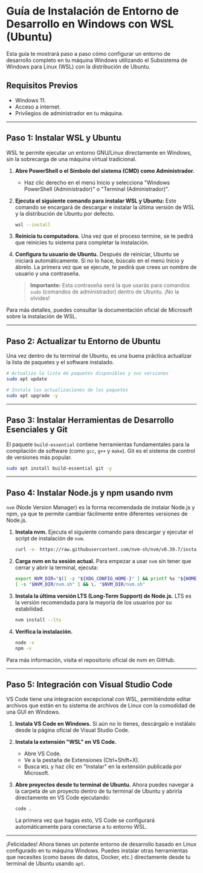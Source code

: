 # Guía de Instalación de Entorno de Desarrollo en Windows con WSL (Ubuntu)

Esta guía te mostrará paso a paso cómo configurar un entorno de desarrollo completo en tu máquina Windows utilizando el Subsistema de Windows para Linux (WSL) con la distribución de Ubuntu.

## Requisitos Previos

- Windows 11.
- Acceso a internet.
- Privilegios de administrador en tu máquina.

---

## Paso 1: Instalar WSL y Ubuntu

WSL te permite ejecutar un entorno GNU/Linux directamente en Windows, sin la sobrecarga de una máquina virtual tradicional.

1.  **Abre PowerShell o el Símbolo del sistema (CMD) como Administrador.**
    - Haz clic derecho en el menú Inicio y selecciona "Windows PowerShell (Administrador)" o "Terminal (Administrador)".

2.  **Ejecuta el siguiente comando para instalar WSL y Ubuntu:**
    Este comando se encargará de descargar e instalar la última versión de WSL y la distribución de Ubuntu por defecto.

    ```bash
    wsl --install
    ```

3.  **Reinicia tu computadora.**
    Una vez que el proceso termine, se te pedirá que reinicies tu sistema para completar la instalación.

4.  **Configura tu usuario de Ubuntu.**
    Después de reiniciar, Ubuntu se iniciará automáticamente. Si no lo hace, búscalo en el menú Inicio y ábrelo. La primera vez que se ejecute, te pedirá que crees un nombre de usuario y una contraseña.

    > **Importante:** Esta contraseña será la que usarás para comandos `sudo` (comandos de administrador) dentro de Ubuntu. ¡No la olvides!

Para más detalles, puedes consultar la documentación oficial de Microsoft sobre la instalación de WSL.

---

## Paso 2: Actualizar tu Entorno de Ubuntu

Una vez dentro de tu terminal de Ubuntu, es una buena práctica actualizar la lista de paquetes y el software instalado.

```bash
# Actualiza la lista de paquetes disponibles y sus versiones
sudo apt update

# Instala las actualizaciones de los paquetes
sudo apt upgrade -y
```

---

## Paso 3: Instalar Herramientas de Desarrollo Esenciales y Git

El paquete `build-essential` contiene herramientas fundamentales para la compilación de software (como `gcc`, `g++` y `make`). Git es el sistema de control de versiones más popular.

```bash
sudo apt install build-essential git -y
```

---

## Paso 4: Instalar Node.js y npm usando nvm

`nvm` (Node Version Manager) es la forma recomendada de instalar Node.js y npm, ya que te permite cambiar fácilmente entre diferentes versiones de Node.js.

1.  **Instala nvm.**
    Ejecuta el siguiente comando para descargar y ejecutar el script de instalación de `nvm`.

    ```bash
    curl -o- https://raw.githubusercontent.com/nvm-sh/nvm/v0.39.7/install.sh | bash
    ```

2.  **Carga nvm en tu sesión actual.**
    Para empezar a usar `nvm` sin tener que cerrar y abrir la terminal, ejecuta:

    ```bash
    export NVM_DIR="$([ -z "${XDG_CONFIG_HOME-}" ] && printf %s "${HOME}/.nvm" || printf %s "${XDG_CONFIG_HOME}/nvm")"
    [ -s "$NVM_DIR/nvm.sh" ] && \. "$NVM_DIR/nvm.sh"
    ```

3.  **Instala la última versión LTS (Long-Term Support) de Node.js.**
    LTS es la versión recomendada para la mayoría de los usuarios por su estabilidad.

    ```bash
    nvm install --lts
    ```

4.  **Verifica la instalación.**
    
    ```bash
    node -v
    npm -v
    ```

Para más información, visita el repositorio oficial de nvm en GitHub.

---

## Paso 5: Integración con Visual Studio Code

VS Code tiene una integración excepcional con WSL, permitiéndote editar archivos que están en tu sistema de archivos de Linux con la comodidad de una GUI en Windows.

1.  **Instala VS Code en Windows.**
    Si aún no lo tienes, descárgalo e instálalo desde la página oficial de Visual Studio Code.

2.  **Instala la extensión "WSL" en VS Code.**
    - Abre VS Code.
    - Ve a la pestaña de Extensiones (Ctrl+Shift+X).
    - Busca `WSL` y haz clic en "Instalar" en la extensión publicada por Microsoft.

3.  **Abre proyectos desde tu terminal de Ubuntu.**
    Ahora puedes navegar a la carpeta de un proyecto dentro de tu terminal de Ubuntu y abrirla directamente en VS Code ejecutando:

    ```bash
    code .
    ```

    La primera vez que hagas esto, VS Code se configurará automáticamente para conectarse a tu entorno WSL.

---

¡Felicidades! Ahora tienes un potente entorno de desarrollo basado en Linux configurado en tu máquina Windows. Puedes instalar otras herramientas que necesites (como bases de datos, Docker, etc.) directamente desde tu terminal de Ubuntu usando `apt`.